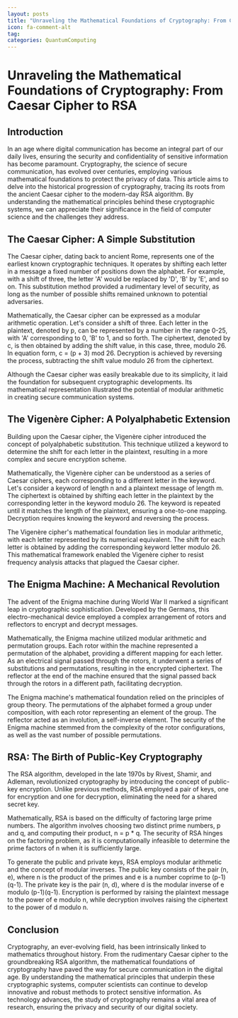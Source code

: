 ```yaml
---
layout: posts
title: "Unraveling the Mathematical Foundations of Cryptography: From Caesar Cipher to RSA"
icon: fa-comment-alt
tag:      
categories: QuantumComputing
---
```



# Unraveling the Mathematical Foundations of Cryptography: From Caesar Cipher to RSA

## Introduction

In an age where digital communication has become an integral part of our daily lives, ensuring the security and confidentiality of sensitive information has become paramount. Cryptography, the science of secure communication, has evolved over centuries, employing various mathematical foundations to protect the privacy of data. This article aims to delve into the historical progression of cryptography, tracing its roots from the ancient Caesar cipher to the modern-day RSA algorithm. By understanding the mathematical principles behind these cryptographic systems, we can appreciate their significance in the field of computer science and the challenges they address.

## The Caesar Cipher: A Simple Substitution

The Caesar cipher, dating back to ancient Rome, represents one of the earliest known cryptographic techniques. It operates by shifting each letter in a message a fixed number of positions down the alphabet. For example, with a shift of three, the letter 'A' would be replaced by 'D', 'B' by 'E', and so on. This substitution method provided a rudimentary level of security, as long as the number of possible shifts remained unknown to potential adversaries.

Mathematically, the Caesar cipher can be expressed as a modular arithmetic operation. Let's consider a shift of three. Each letter in the plaintext, denoted by p, can be represented by a number in the range 0-25, with 'A' corresponding to 0, 'B' to 1, and so forth. The ciphertext, denoted by c, is then obtained by adding the shift value, in this case, three, modulo 26. In equation form, c = (p + 3) mod 26. Decryption is achieved by reversing the process, subtracting the shift value modulo 26 from the ciphertext.

Although the Caesar cipher was easily breakable due to its simplicity, it laid the foundation for subsequent cryptographic developments. Its mathematical representation illustrated the potential of modular arithmetic in creating secure communication systems.

## The Vigenère Cipher: A Polyalphabetic Extension

Building upon the Caesar cipher, the Vigenère cipher introduced the concept of polyalphabetic substitution. This technique utilized a keyword to determine the shift for each letter in the plaintext, resulting in a more complex and secure encryption scheme.

Mathematically, the Vigenère cipher can be understood as a series of Caesar ciphers, each corresponding to a different letter in the keyword. Let's consider a keyword of length n and a plaintext message of length m. The ciphertext is obtained by shifting each letter in the plaintext by the corresponding letter in the keyword modulo 26. The keyword is repeated until it matches the length of the plaintext, ensuring a one-to-one mapping. Decryption requires knowing the keyword and reversing the process.

The Vigenère cipher's mathematical foundation lies in modular arithmetic, with each letter represented by its numerical equivalent. The shift for each letter is obtained by adding the corresponding keyword letter modulo 26. This mathematical framework enabled the Vigenère cipher to resist frequency analysis attacks that plagued the Caesar cipher.

## The Enigma Machine: A Mechanical Revolution

The advent of the Enigma machine during World War II marked a significant leap in cryptographic sophistication. Developed by the Germans, this electro-mechanical device employed a complex arrangement of rotors and reflectors to encrypt and decrypt messages.

Mathematically, the Enigma machine utilized modular arithmetic and permutation groups. Each rotor within the machine represented a permutation of the alphabet, providing a different mapping for each letter. As an electrical signal passed through the rotors, it underwent a series of substitutions and permutations, resulting in the encrypted ciphertext. The reflector at the end of the machine ensured that the signal passed back through the rotors in a different path, facilitating decryption.

The Enigma machine's mathematical foundation relied on the principles of group theory. The permutations of the alphabet formed a group under composition, with each rotor representing an element of the group. The reflector acted as an involution, a self-inverse element. The security of the Enigma machine stemmed from the complexity of the rotor configurations, as well as the vast number of possible permutations.

## RSA: The Birth of Public-Key Cryptography

The RSA algorithm, developed in the late 1970s by Rivest, Shamir, and Adleman, revolutionized cryptography by introducing the concept of public-key encryption. Unlike previous methods, RSA employed a pair of keys, one for encryption and one for decryption, eliminating the need for a shared secret key.

Mathematically, RSA is based on the difficulty of factoring large prime numbers. The algorithm involves choosing two distinct prime numbers, p and q, and computing their product, n = p * q. The security of RSA hinges on the factoring problem, as it is computationally infeasible to determine the prime factors of n when it is sufficiently large.

To generate the public and private keys, RSA employs modular arithmetic and the concept of modular inverses. The public key consists of the pair (n, e), where n is the product of the primes and e is a number coprime to (p-1)(q-1). The private key is the pair (n, d), where d is the modular inverse of e modulo (p-1)(q-1). Encryption is performed by raising the plaintext message to the power of e modulo n, while decryption involves raising the ciphertext to the power of d modulo n.

## Conclusion

Cryptography, an ever-evolving field, has been intrinsically linked to mathematics throughout history. From the rudimentary Caesar cipher to the groundbreaking RSA algorithm, the mathematical foundations of cryptography have paved the way for secure communication in the digital age. By understanding the mathematical principles that underpin these cryptographic systems, computer scientists can continue to develop innovative and robust methods to protect sensitive information. As technology advances, the study of cryptography remains a vital area of research, ensuring the privacy and security of our digital society.